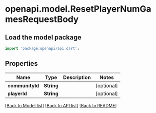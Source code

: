 # openapi.model.ResetPlayerNumGamesRequestBody

## Load the model package
```dart
import 'package:openapi/api.dart';
```

## Properties
Name | Type | Description | Notes
------------ | ------------- | ------------- | -------------
**communityId** | **String** |  | [optional] 
**playerId** | **String** |  | [optional] 

[[Back to Model list]](../README.md#documentation-for-models) [[Back to API list]](../README.md#documentation-for-api-endpoints) [[Back to README]](../README.md)


